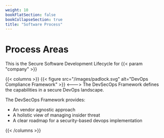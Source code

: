 ```yaml
---
weight: 10
bookFlatSection: false
bookCollapseSection: true
title: "Software Process"
---
```


# Process Areas

This is the Secure Software Development Lifecycle for {{< param "company"  >}}

{{< columns >}}
{{< figure src="/images/padlock.svg" alt="DevOps Compliance Framework" >}}
<--->
The DevSecOps Framework defines the capabilities in a secure DevOps landscape.

The DevSecOps Framework provides:
* An vendor agnostic approach
* A holistic view of managing insider threat
* A clear roadmap for a security-based devops implementation

{{< /columns >}}

